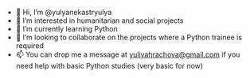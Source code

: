 - 👋 Hi, I’m @yulyanekastryulya
- 👀 I’m interested in humanitarian and social projects
- 🌱 I’m currently learning Python
- 💞️ I’m looking to collaborate on the projects where a Python trainee is required
- 📫 You can drop me a message at yuliyahrachova@gmail.com if you need help with basic Python studies (very basic for now)

<!---
yulyanekastryulya/yulyanekastryulya is a ✨ special ✨ repository because its `README.md` (this file) appears on your GitHub profile.
You can click the Preview link to take a look at your changes.
--->
